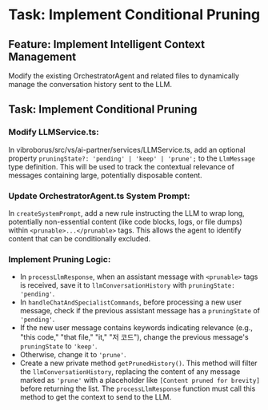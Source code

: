 # Task: Implement Conditional Pruning

## Feature: Implement Intelligent Context Management
Modify the existing OrchestratorAgent and related files to dynamically manage the conversation history sent to the LLM.

## Task: Implement Conditional Pruning

### Modify LLMService.ts:
In vibroborus/src/vs/ai-partner/services/LLMService.ts, add an optional property `pruningState?: 'pending' | 'keep' | 'prune';` to the `LlmMessage` type definition. This will be used to track the contextual relevance of messages containing large, potentially disposable content.

### Update OrchestratorAgent.ts System Prompt:
In `createSystemPrompt`, add a new rule instructing the LLM to wrap long, potentially non-essential content (like code blocks, logs, or file dumps) within `<prunable>...</prunable>` tags. This allows the agent to identify content that can be conditionally excluded.

### Implement Pruning Logic:
- In `processLlmResponse`, when an assistant message with `<prunable>` tags is received, save it to `llmConversationHistory` with `pruningState: 'pending'`.
- In `handleChatAndSpecialistCommands`, before processing a new user message, check if the previous assistant message has a `pruningState` of `'pending'`.
- If the new user message contains keywords indicating relevance (e.g., "this code," "that file," "it," "저 코드"), change the previous message's `pruningState` to `'keep'`.
- Otherwise, change it to `'prune'`.
- Create a new private method `getPrunedHistory()`. This method will filter the `llmConversationHistory`, replacing the content of any message marked as `'prune'` with a placeholder like `[Content pruned for brevity]` before returning the list. The `processLlmResponse` function must call this method to get the context to send to the LLM.
